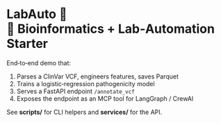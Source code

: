 # LabAuto 🧬🤖 Bioinformatics + Lab‑Automation Starter

End‑to‑end demo that:
1. Parses a ClinVar VCF, engineers features, saves Parquet
2. Trains a logistic‐regression pathogenicity model
3. Serves a FastAPI endpoint `/annotate_vcf`
4. Exposes the endpoint as an MCP tool for LangGraph / CrewAI

See **scripts/** for CLI helpers and **services/** for the API.
